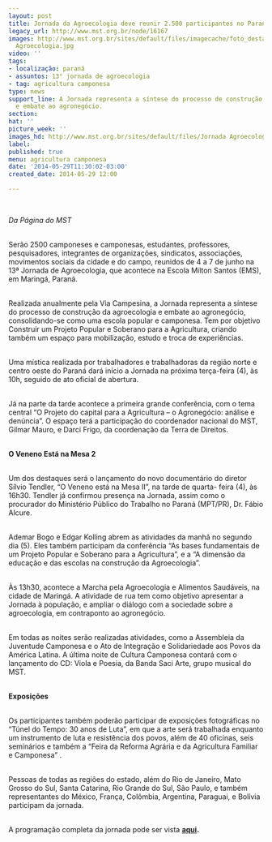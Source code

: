 ```yaml
---
layout: post
title: Jornada da Agroecologia deve reunir 2.500 participantes no Paraná
legacy_url: http://www.mst.org.br/node/16167
images: http://www.mst.org.br/sites/default/files/imagecache/foto_destaque/Jornada
  Agroecologia.jpg
video: ''
tags:
- localização: paraná
- assuntos: 13° jornada de agroecologia
- tag: agricultura camponesa
type: news
support_line: A Jornada representa a síntese do processo de construção da agroecologia
  e embate ao agronegócio.
section: 
hat: ''
picture_week: ''
images_hd: http://www.mst.org.br/sites/default/files/Jornada Agroecologia.jpg
label: 
published: true
menu: agricultura camponesa
date: '2014-05-29T11:30:02-03:00'
created_date: 2014-05-29 12:00

---
```

<p><em><br></em></p><p><em>Da Página do MST</em></p><p><br>Serão 2500 camponeses e camponesas, estudantes, professores, pesquisadores, integrantes de organizações, sindicatos, associações, movimentos sociais da cidade e do campo, reunidos de 4 a 7 de junho na 13ª Jornada de Agroecologia, que acontece na Escola Milton Santos (EMS), em Maringá, Paraná.</p><p><br>Realizada anualmente pela Via Campesina, a Jornada representa a síntese do processo de construção da agroecologia e embate ao agronegócio, consolidando-se como uma escola popular e camponesa. Tem por objetivo Construir um Projeto Popular e Soberano para a Agricultura, criando também um espaço para mobilização, estudo e troca de experiências.</p><p><br>Uma mística realizada por trabalhadores e trabalhadoras da região norte e centro oeste do Paraná dará início a Jornada na próxima terça-feira (4), às 10h, seguido de ato oficial de abertura.</p><p><br>Já na parte da tarde acontece a primeira grande conferência, com o tema central “O Projeto do capital para a Agricultura – o Agronegócio: análise e denúncia”. O espaço terá a participação do coordenador nacional do MST, Gilmar Mauro, e Darci Frigo, da coordenação da Terra de Direitos.</p><p><br><strong>O Veneno Está na Mesa 2</strong></p><p><br>Um dos destaques será o lançamento do novo documentário do diretor Sílvio Tendler, “O Veneno está na Mesa II”, na tarde de quarta- feira (4), às 16h30. Tendler já confirmou presença na Jornada, assim como o procurador do Ministério Público do Trabalho no Paraná (MPT/PR), Dr. Fábio Alcure.</p><p><br>Ademar Bogo e Edgar Kolling abrem as atividades da manhã no segundo dia (5). Eles também participam da conferência “As bases fundamentais de um Projeto Popular e Soberano para a Agricultura”, e a “A dimensão da educação e das escolas na construção da Agroecologia”.</p><p><br>Às 13h30, acontece a Marcha pela Agroecologia e Alimentos Saudáveis, na cidade de Maringá. A atividade de rua tem como objetivo apresentar a Jornada à população, e ampliar o diálogo com a sociedade sobre a agroecologia, em contraponto ao agronegócio.</p><p><br>Em todas as noites serão realizadas atividades, como a Assembleia da Juventude Camponesa e o Ato de Integração e Solidariedade aos Povos da América Latina. A última noite de Cultura Camponesa contará com o lançamento do CD: Viola e Poesia, da Banda Saci Arte, grupo musical do MST.</p><p><br><strong>Exposições</strong></p><p><br>Os participantes também poderão participar de exposições fotográficas no “Túnel do Tempo: 30 anos de Luta”, em que a arte será trabalhada enquanto um instrumento de luta e resistência dos povos, além de 40 oficinas, seis seminários e também a “Feira da Reforma Agrária e da Agricultura Familiar e Camponesa” .</p><p><br>Pessoas de todas as regiões do estado, além do Rio de Janeiro, Mato Grosso do Sul, Santa Catarina, Rio Grande do Sul, São Paulo, e também representantes do México, França, Colômbia, Argentina, Paraguai, e Bolívia participam da jornada.</p><p><br>A programação completa da jornada pode ser vista <strong><a href="http://jornadaagroecologia.com.br/" target="_blank">aqui</a>.</strong></p><div>&nbsp;</div>
